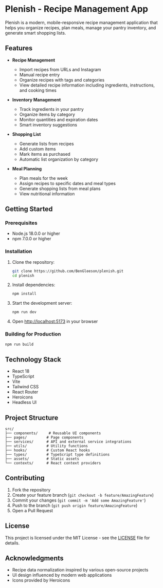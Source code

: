 # Plenish - Recipe Management App

Plenish is a modern, mobile-responsive recipe management application that helps you organize recipes, plan meals, manage your pantry inventory, and generate smart shopping lists.

## Features

- **Recipe Management**
  - Import recipes from URLs and Instagram
  - Manual recipe entry
  - Organize recipes with tags and categories
  - View detailed recipe information including ingredients, instructions, and cooking times

- **Inventory Management**
  - Track ingredients in your pantry
  - Organize items by category
  - Monitor quantities and expiration dates
  - Smart inventory suggestions

- **Shopping List**
  - Generate lists from recipes
  - Add custom items
  - Mark items as purchased
  - Automatic list organization by category

- **Meal Planning**
  - Plan meals for the week
  - Assign recipes to specific dates and meal types
  - Generate shopping lists from meal plans
  - View nutritional information

## Getting Started

### Prerequisites

- Node.js 18.0.0 or higher
- npm 7.0.0 or higher

### Installation

1. Clone the repository:
   ```bash
   git clone https://github.com/BenGleeson/plenish.git
   cd plenish
   ```

2. Install dependencies:
   ```bash
   npm install
   ```

3. Start the development server:
   ```bash
   npm run dev
   ```

4. Open [http://localhost:5173](http://localhost:5173) in your browser

### Building for Production

```bash
npm run build
```

## Technology Stack

- React 18
- TypeScript
- Vite
- Tailwind CSS
- React Router
- Heroicons
- Headless UI

## Project Structure

```
src/
├── components/     # Reusable UI components
├── pages/         # Page components
├── services/      # API and external service integrations
├── utils/         # Utility functions
├── hooks/         # Custom React hooks
├── types/         # TypeScript type definitions
├── assets/        # Static assets
└── contexts/      # React context providers
```

## Contributing

1. Fork the repository
2. Create your feature branch (`git checkout -b feature/AmazingFeature`)
3. Commit your changes (`git commit -m 'Add some AmazingFeature'`)
4. Push to the branch (`git push origin feature/AmazingFeature`)
5. Open a Pull Request

## License

This project is licensed under the MIT License - see the [LICENSE](LICENSE) file for details.

## Acknowledgments

- Recipe data normalization inspired by various open-source projects
- UI design influenced by modern web applications
- Icons provided by Heroicons
